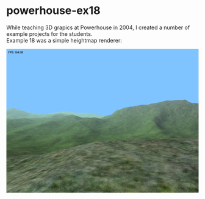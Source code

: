 # powerhouse-ex18

While teaching 3D grapics at Powerhouse in 2004, I created a number of example projects for the students.  
Example 18 was a simple heightmap renderer:  

<img src="https://github.com/joao-almgren/powerhouse-ex18/blob/main/Screenshot.png?raw=true" width=600>
